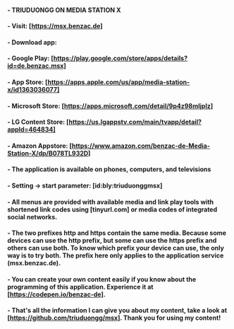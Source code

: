 #### - TRIUDUONGG ON MEDIA STATION X
#### - Visit: [https://msx.benzac.de]
#### - Download app:
#### - Google Play: [https://play.google.com/store/apps/details?id=de.benzac.msx]
#### - App Store: [https://apps.apple.com/us/app/media-station-x/id1363036077]
#### - Microsoft Store: [https://apps.microsoft.com/detail/9p4z98mljplz]
#### - LG Content Store: [https://us.lgappstv.com/main/tvapp/detail?appId=464834]
#### - Amazon Appstore: [https://www.amazon.com/benzac-de-Media-Station-X/dp/B078TL932D]
#### - The application is available on phones, computers, and televisions
#### - Setting -> start parameter: [id:bly:triuduonggmsx]
#### - All menus are provided with available media and link play tools with shortened link codes using [tinyurl.com] or media codes of integrated social networks.
#### - The two prefixes http and https contain the same media. Because some devices can use the http prefix, but some can use the https prefix and others can use both. To know which prefix your device can use, the only way is to try both. The prefix here only applies to the application service (msx.benzac.de).
#### - You can create your own content easily if you know about the programming of this application. Experience it at [https://codepen.io/benzac-de].
#### - That's all the information I can give you about my content, take a look at [https://github.com/triuduongg/msx]. Thank you for using my content!
